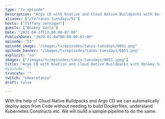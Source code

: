 ```yaml
---
type: "tv-episode"
Description: "Argo CD with Knative and Cloud Native Buildpacks with Boskey Savla"
aliases: ["/tv/tanzu-tuesdays/51"]
hosts: ["Tiffany Jernigan"]
guests: ["Boskey Savla"]
Date: "2021-04-27T12:00:00-07:00"
PublishDate: "2020-01-04T00:00:00-07:00"
episode: "51"
episode_image: "/images/tv/episodes/tanzu-tuesdays/0051.png"
episode_banner: "/images/tv/episodes/tanzu-tuesdays/0051.png"
explicit: "no"
images: ["/images/tv/episodes/tanzu-tuesdays/0051.jpeg"]
title: "Argo CD with Knative and Cloud Native Buildpacks with Boskey Savla"
#youtube: ""
truncate: ""
twitch: "vmwaretanzu"
draft: false

---
```


With the help of Cloud Native Buildpacks and Argo CD we can automatically deploy apps from Code without needing to build Dockerfiles, understand Kubernetes Constructs etc. We will build a sample pipeline to do the same.